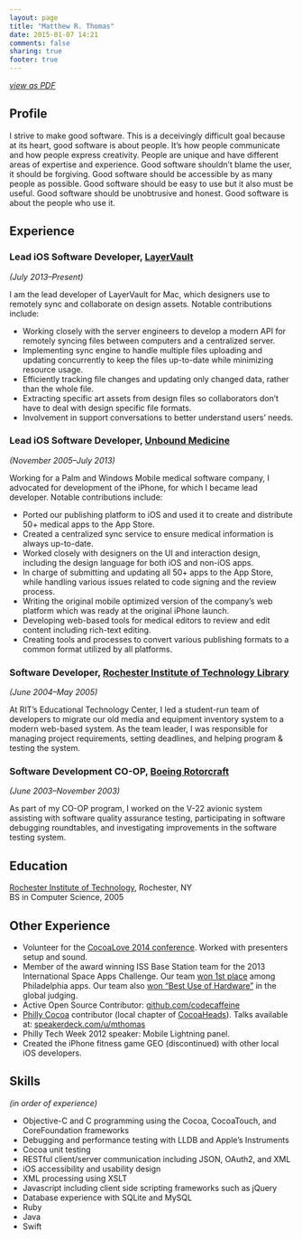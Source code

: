 ```yaml
---
layout: page
title: "Matthew R. Thomas"
date: 2015-01-07 14:21
comments: false
sharing: true
footer: true
---
```


_[view as PDF](resume.pdf)_

## Profile
I strive to make good software. This is a deceivingly difficult goal because at its heart, good software is about people. It’s how people communicate and how people express creativity. People are unique and have different areas of expertise and experience. Good software shouldn’t blame the user, it should be forgiving. Good software should be accessible by as many people as possible. Good software should be easy to use but it also must be useful. Good software should be unobtrusive and honest. Good software is about the people who use it.

## Experience
### Lead iOS Software Developer, [LayerVault][15]
_(July 2013–Present)_

I am the lead developer of LayerVault for Mac, which designers use to remotely sync and collaborate on design assets. Notable contributions include:

- Working closely with the server engineers to develop a modern API for remotely syncing files between computers and a centralized server.
- Implementing sync engine to handle multiple files uploading and updating concurrently to keep the files up-to-date while minimizing resource usage.
- Efficiently tracking file changes and updating only changed data, rather than the whole file.
- Extracting specific art assets from design files so collaborators don’t have to deal with design specific file formats.
- Involvement in support conversations to better understand users’ needs.

### Lead iOS Software Developer, [Unbound Medicine][5]
_(November 2005–July 2013)_

Working for a Palm and Windows Mobile medical software company, I advocated for development of  the iPhone, for which I became lead developer. Notable contributions include:

- Ported our publishing platform to iOS and used it to create and distribute 50+ medical apps to the App Store.
- Created a centralized sync service to ensure medical information is always up-to-date.
- Worked closely with designers on the UI and interaction design, including the design language for both iOS and non-iOS apps.
- In charge of submitting and updating all 50+ apps to the App Store, while handling various issues related to code signing and the review process.
- Writing the original mobile optimized version of the company’s web platform which was ready at the original iPhone launch.
- Developing web-based tools for medical editors to review and edit content including rich-text editing.
- Creating tools and processes to convert various publishing formats to a common format utilized by all platforms.

### Software Developer, [Rochester Institute of Technology Library][7]
_(June 2004–May 2005)_

At RIT’s Educational Technology Center, I led a student-run team of developers to migrate our old media and equipment inventory system to a modern web-based system. As the team leader, I was responsible for managing project requirements, setting deadlines, and helping program & testing the system.

### Software Development CO-OP, [Boeing Rotorcraft][9]
_(June 2003–November 2003)_

As part of my CO-OP program, I worked on the V-22 avionic system assisting with software quality assurance testing, participating in software debugging roundtables, and investigating improvements in the software testing system.

## Education
[Rochester Institute of Technology][6], Rochester, NY  
BS in Computer Science, 2005

## Other Experience
- Volunteer for the [CocoaLove 2014 conference][16]. Worked with presenters setup and sound.
- Member of the award winning ISS Base Station team for the 2013 International Space Apps Challenge. Our team [won 1st place][17] among Philadelphia apps. Our team also [won “Best Use of Hardware”][18] in the global judging.
- Active Open Source Contributor: [github.com/codecaffeine][10]
- [Philly Cocoa][11] contributor (local chapter of [CocoaHeads][12]). Talks available at: [speakerdeck.com/u/mthomas][13]
- Philly Tech Week 2012 speaker: Mobile Lightning panel.
- Created the iPhone fitness game GEO (discontinued) with other local iOS developers.

## Skills
_(in order of experience)_

- Objective-C and C programming using the Cocoa, CocoaTouch, and CoreFoundation frameworks
- Debugging and performance testing with LLDB and Apple’s Instruments
- Cocoa unit testing
- RESTful client/server communication including JSON, OAuth2, and XML
- iOS accessibility and usability design
- XML processing using XSLT
- Javascript including client side scripting frameworks such as jQuery
- Database experience with SQLite and MySQL
- Ruby
- Java
- Swift


[1]:mailto:matt@codecaffeine.com "Mail Me!"
[2]:http://twitter.com/mthomas "Tweet Me!"
[3]:http://codecaffeine.com "Visit my website Code/Caffeine"
[4]:tel:484-474-0046 "Call Me"
[5]:http://www.unboundmedicine.com "Unbound Medicine, Medical Software for Mobile Platforms Including iOS"
[6]:http://www.rit.edu "RIT, My Alma Mater"
[7]:http://library.rit.edu "RIT Library"
[8]:http://www.boeing.com "The Boeing Company"
[9]:http://www.boeing.com/rotorcraft/military/v22/ "Boeing's V-22 Osprey"
[10]:http://github.com/codecaffeine "codecaffeine (Matt Thomas)"
[11]:http://phillycocoa.org "Philly Cocoa, Local Chapter of CocoaHeads"
[12]:http://cocoaheads.org "International Cocoa Programming Club"
[13]:http://speakerdeck.com/u/mthomas "Presentations by mthomas // SpeakerDeck"
[14]:http://codecaffeine.com/blog/2012/04/25/surviving-mobile-constraints-ptw-presentation/ "Surviving Mobile Constraints - Philly Tech Week"
[15]:https://layervault.com "LayerVault: Version Control for Designers"
[16]:http://cocoalove.org "A conference about people, not tech."
[17]:http://technical.ly/philly/2013/04/23/nasa-space-apps-philadelphia/ "International Space Station finder wins NASA Space Apps Philadelphia"
[18]:https://2013.spaceappschallenge.org "Global Judging round winners"
